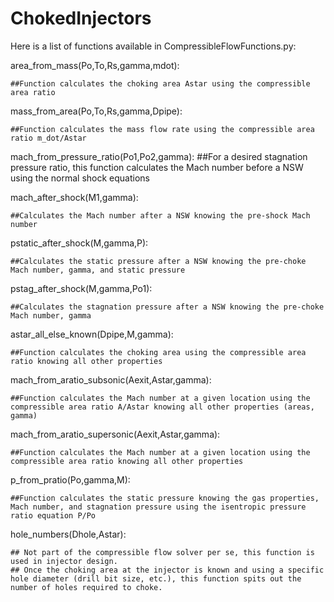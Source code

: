 # ChokedInjectors
Here is a list of functions available in CompressibleFlowFunctions.py:

area_from_mass(Po,To,Rs,gamma,mdot): 

    ##Function calculates the choking area Astar using the compressible area ratio

mass_from_area(Po,To,Rs,gamma,Dpipe): 

    ##Function calculates the mass flow rate using the compressible area ratio m_dot/Astar

mach_from_pressure_ratio(Po1,Po2,gamma):
    ##For a desired stagnation pressure ratio, this function calculates the Mach number before a NSW using the normal shock equations

mach_after_shock(M1,gamma):

    ##Calculates the Mach number after a NSW knowing the pre-shock Mach number

pstatic_after_shock(M,gamma,P):

    ##Calculates the static pressure after a NSW knowing the pre-choke Mach number, gamma, and static pressure

pstag_after_shock(M,gamma,Po1):

    ##Calculates the stagnation pressure after a NSW knowing the pre-choke Mach number, gamma

astar_all_else_known(Dpipe,M,gamma):

    ##Function calculates the choking area using the compressible area ratio knowing all other properties
    
mach_from_aratio_subsonic(Aexit,Astar,gamma):

    ##Function calculates the Mach number at a given location using the compressible area ratio A/Astar knowing all other properties (areas, gamma)

mach_from_aratio_supersonic(Aexit,Astar,gamma):

    ##Function calculates the Mach number at a given location using the compressible area ratio knowing all other properties

p_from_pratio(Po,gamma,M):

    ##Function calculates the static pressure knowing the gas properties, Mach number, and stagnation pressure using the isentropic pressure ratio equation P/Po

hole_numbers(Dhole,Astar):

    ## Not part of the compressible flow solver per se, this function is used in injector design. 
    ## Once the choking area at the injector is known and using a specific hole diameter (drill bit size, etc.), this function spits out the number of holes required to choke.
